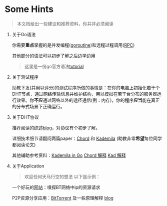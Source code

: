 # Some Hints

> 本文档给出一些建议和推荐资料，你并非必须阅读

1. 关于Go语法

   你需要**重点**掌握的是并发编程([goroutine](https://chai2010.cn/advanced-go-programming-book/ch1-basic/ch1-06-goroutine.html))和远程过程调用([RPC](https://chai2010.cn/advanced-go-programming-book/ch4-rpc/ch4-01-rpc-intro.html))

   其他部分的语法可以初步了解之后边学边用

   > 这里是一份go官方语法[tutorial](https://go.dev/tour/welcome/1)

2. 关于测试程序

   助教下发(并用以评分)的测试程序所做的事情是：在你的电脑上初始化若干个DHT节点，通过网络传输信息并维护结构，用以模拟在若干台分布的服务器运行效果。你**不应**通过网络以外的途径通信(例：内存)，你的程序**应当**能在真正的分布式场景下正确运行。

3. 关于DHT协议

   推荐阅读的综述[blog](https://luyuhuang.tech/2020/03/06/dht-and-p2p.html)，对协议有个初步了解。

   详细技术细节请翻阅两篇paper：[Chord](https://pdos.csail.mit.edu/papers/chord:sigcomm01/chord_sigcomm.pdf) 和 [Kademila](https://pdos.csail.mit.edu/~petar/papers/maymounkov-kademlia-lncs.pdf) (助教非常**希望**每位同学都阅读论文)

   其他辅助参考资料：[Kademila in Go](http://blog.notdot.net/tag/kademlia)  [Chord 解释](https://zhuanlan.zhihu.com/p/53711866) [Kad 解释 ](http://xlattice.sourceforge.net/components/protocol/kademlia/specs.html#intro) 

4. 关于Application

   > 欢迎任何天马行空的想法 以下是示例：

   一个好玩的[网站](https://iknowwhatyoudownload.com/)：嗅探BT网络中ip的资源请求

   P2P资源分享应用：[BitTorrent](https://blog.jse.li/posts/torrent/#putting-it-all-together) 及一些原理解释 [blog](https://www.cnblogs.com/LittleHann/p/6180296.html)
